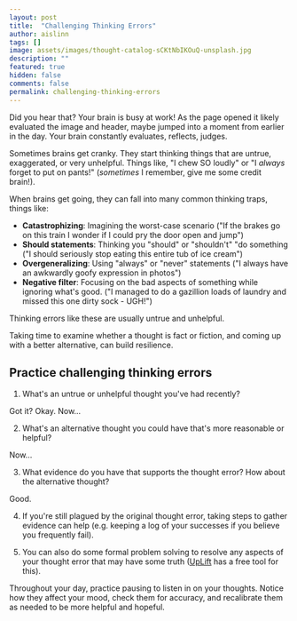 ```yaml
---
layout: post
title:  "Challenging Thinking Errors"
author: aislinn
tags: []
image: assets/images/thought-catalog-sCKtNbIKOuQ-unsplash.jpg
description: ""
featured: true
hidden: false
comments: false
permalink: challenging-thinking-errors
---
```


Did you hear that? Your brain is busy at work! As the page opened it likely evaluated the image and header, maybe jumped into a moment from earlier in the day. Your brain constantly evaluates, reflects, judges.

Sometimes brains get cranky. They start thinking things that are untrue, exaggerated, or very unhelpful. Things like, "I chew SO loudly" or "I *always* forget to put on pants!" (*sometimes* I remember, give me some credit brain!).

When brains get going, they can fall into many common thinking traps, things like:
- **Catastrophizing**: Imagining the worst-case scenario ("If the brakes go on this train I wonder if I could pry the door open and jump")
- **Should statements**: Thinking you "should" or "shouldn't" "do something ("I should seriously stop eating this entire tub of ice cream")
- **Overgeneralizing**: Using "always" or "never" statements ("I always have an awkwardly goofy expression in photos")
- **Negative filter**: Focusing on the bad aspects of something while ignoring what's good. ("I managed to do a gazillion loads of laundry and missed this one dirty sock - UGH!")

Thinking errors like these are usually untrue and unhelpful.

Taking time to examine whether a thought is fact or fiction, and coming up with a better alternative, can build resilience.

## Practice challenging thinking errors
1. What's an untrue or unhelpful thought you've had recently?

Got it? Okay. Now...

2. What's an alternative thought you could have that's more reasonable or helpful?

Now...

3. What evidence do you have that supports the thought error? How about the alternative thought?

Good.

4. If you're still plagued by the original thought error, taking steps to gather evidence can help (e.g. keeping a log of your successes if you believe you frequently fail).

5. You can also do some formal problem solving to resolve any aspects of your thought error that may have some truth ([UpLift](https://www.uplift.app/) has a free tool for this).

Throughout your day, practice pausing to listen in on your thoughts. Notice how they affect your mood, check them for accuracy, and recalibrate them as needed to be more helpful and hopeful.

